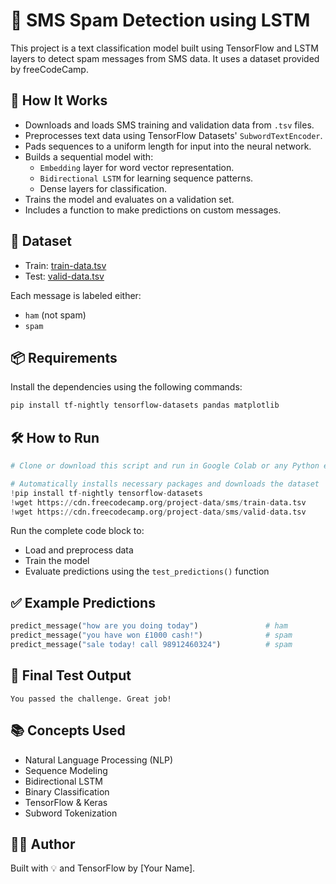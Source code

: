 # 📱 SMS Spam Detection using LSTM

This project is a text classification model built using TensorFlow and LSTM layers to detect spam messages from SMS data. It uses a dataset provided by freeCodeCamp.

## 🚀 How It Works

- Downloads and loads SMS training and validation data from `.tsv` files.
- Preprocesses text data using TensorFlow Datasets' `SubwordTextEncoder`.
- Pads sequences to a uniform length for input into the neural network.
- Builds a sequential model with:
  - `Embedding` layer for word vector representation.
  - `Bidirectional LSTM` for learning sequence patterns.
  - Dense layers for classification.
- Trains the model and evaluates on a validation set.
- Includes a function to make predictions on custom messages.

## 🧾 Dataset

- Train: [train-data.tsv](https://cdn.freecodecamp.org/project-data/sms/train-data.tsv)
- Test: [valid-data.tsv](https://cdn.freecodecamp.org/project-data/sms/valid-data.tsv)

Each message is labeled either:
- `ham` (not spam)
- `spam`

## 📦 Requirements

Install the dependencies using the following commands:

```bash
pip install tf-nightly tensorflow-datasets pandas matplotlib
```

## 🛠 How to Run

```python
# Clone or download this script and run in Google Colab or any Python environment.

# Automatically installs necessary packages and downloads the dataset
!pip install tf-nightly tensorflow-datasets
!wget https://cdn.freecodecamp.org/project-data/sms/train-data.tsv
!wget https://cdn.freecodecamp.org/project-data/sms/valid-data.tsv
```

Run the complete code block to:
- Load and preprocess data
- Train the model
- Evaluate predictions using the `test_predictions()` function

## ✅ Example Predictions

```python
predict_message("how are you doing today")               # ham
predict_message("you have won £1000 cash!")              # spam
predict_message("sale today! call 98912460324")          # spam
```

## 🏁 Final Test Output

```text
You passed the challenge. Great job!
```

## 📚 Concepts Used

- Natural Language Processing (NLP)
- Sequence Modeling
- Bidirectional LSTM
- Binary Classification
- TensorFlow & Keras
- Subword Tokenization

## 👨‍💻 Author

Built with 💡 and TensorFlow by [Your Name].

